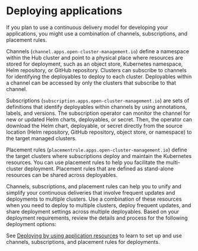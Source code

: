 # Deploying applications

If you plan to use a continuous delivery model for developing your applications, you might use a combination of channels, subscriptions, and placement rules.

Channels (`channel.apps.open-cluster-management.io`) define a namespace within the Hub cluster and point to a physical place where resources are stored for deployment, such as an object store, Kubernetes namespace, Helm repository, or GitHub repository. Clusters can subscribe to channels for identifying the deployables to deploy to each cluster. Deployables within a channel can be accessed by only the clusters that subscribe to that channel.

Subscriptions (`subscription.apps.open-cluster-management.io`) are sets of definitions that identify deployables within channels by using annotations, labels, and versions. The subscription operator can monitor the channel for new or updated Helm charts, deployables, or secret. Then, the operator can download the Helm chart, deployable, or secret directly from the source location (Helm repository, GitHub repository, object store, or namespace) to the target managed clusters.

Placement rules (`placementrule.apps.open-cluster-management.io`) define the target clusters where subscriptions deploy and maintain the Kubernetes resources. You can use placement rules to help you facilitate the multi-cluster deployment. Placement rules that are defined as stand-alone resources can be shared across deployables.

Channels, subscriptions, and placement rules can help you to unify and simplify your continuous deliveries that involve frequent updates and deployments to multiple clusters. Use a combination of these resources when you need to deploy to multiple clusters, deploy frequent updates, and share deployment settings across multiple deployables.
Based on your deployment requirements, review the details and process for the following deployment options:

See [Deploying by using application resources](deploying.md) to learn to set up and use channels, subscriptions, and placement rules for deployments.